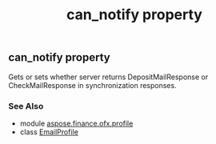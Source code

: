﻿---
title: can_notify property
second_title: Aspose.Finance for Python via .NET API References
description: 
type: docs
weight: 40
url: /python-net/aspose.finance.ofx.profile/emailprofile/can_notify/
is_root: false
---

## can_notify property


Gets or sets whether server returns DepositMailResponse or CheckMailResponse in synchronization responses.

### See Also
* module [aspose.finance.ofx.profile](../../)
* class [EmailProfile](/finance/python-net/aspose.finance.ofx.profile/emailprofile)
